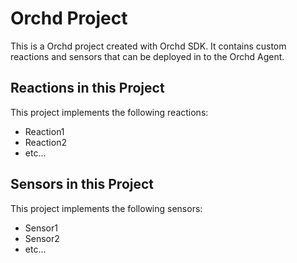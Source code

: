 # Orchd Project 

This is a Orchd project created with Orchd SDK. It contains custom reactions
and sensors that can be deployed in to the Orchd Agent.

## Reactions in this Project

This project implements the following reactions:

- Reaction1
- Reaction2
- etc...

## Sensors in this Project

This project implements the following sensors:

- Sensor1
- Sensor2
- etc...